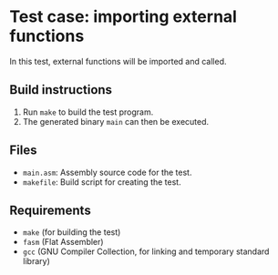 # Test case: importing external functions

In this test, external functions will be imported and called.

## Build instructions

1. Run `make` to build the test program.
2. The generated binary `main` can then be executed.

## Files

- `main.asm`: Assembly source code for the test.
- `makefile`: Build script for creating the test.

## Requirements
- `make` (for building the test)
- `fasm` (Flat Assembler)
- `gcc` (GNU Compiler Collection, for linking and temporary standard library)
